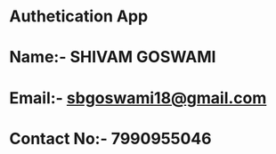 # Authetication App

# Name:- SHIVAM GOSWAMI
# Email:- sbgoswami18@gmail.com
# Contact No:- 7990955046
